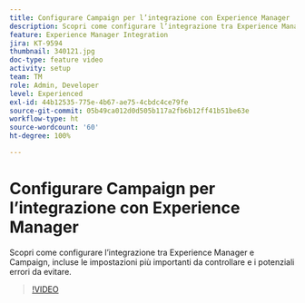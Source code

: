 ```yaml
---
title: Configurare Campaign per l’integrazione con Experience Manager
description: Scopri come configurare l’integrazione tra Experience Manager e Campaign, incluse le impostazioni più importanti da controllare e i potenziali errori da evitare.
feature: Experience Manager Integration
jira: KT-9594
thumbnail: 340121.jpg
doc-type: feature video
activity: setup
team: TM
role: Admin, Developer
level: Experienced
exl-id: 44b12535-775e-4b67-ae75-4cbdc4ce79fe
source-git-commit: 05b49ca012d0d505b117a2fb6b12ff41b51be63e
workflow-type: ht
source-wordcount: '60'
ht-degree: 100%

---
```


# Configurare Campaign per l’integrazione con Experience Manager

Scopri come configurare l’integrazione tra Experience Manager e Campaign, incluse le impostazioni più importanti da controllare e i potenziali errori da evitare.

>[!VIDEO](https://video.tv.adobe.com/v/340121?quality=12&learn=on)
